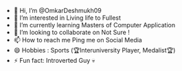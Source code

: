 - 👋 Hi, I’m @OmkarDeshmukh09
- 👀 I’m interested in Living life to Fullest
- 🌱 I’m currently learning Masters of Computer Application
- 💞️ I’m looking to collaborate on Not Sure !
- 📫 How to reach me Ping me on Social Media
- 😄 Hobbies : Sports (🏆Interuniversity Player, Medalist🏆)
- ⚡ Fun fact: Introverted Guy 💀

<!---
OmkarDeshmukh09/OmkarDeshmukh09 is a ✨ special ✨ repository because its `README.md` (this file) appears on your GitHub profile.
You can click the Preview link to take a look at your changes.
--->
